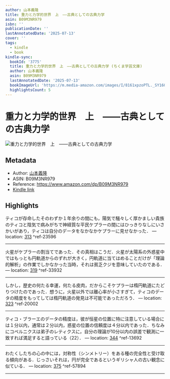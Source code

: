 ```yaml
---
author: 山本義隆
title: 重力と力学的世界　上　――古典としての古典力学
asin: B09M3NR979
isbn: ''
publicationDate: ''
lastAnnotatedDate: '2025-07-13'
cover: ''
tags:
  - kindle
  - book
kindle-sync:
  bookId: '3775'
  title: 重力と力学的世界　上　――古典としての古典力学 (ちくま学芸文庫)
  author: 山本義隆
  asin: B09M3NR979
  lastAnnotatedDate: '2025-07-13'
  bookImageUrl: 'https://m.media-amazon.com/images/I/8161xpzoPTL._SY160.jpg'
  highlightsCount: 5
---
```


# 重力と力学的世界　上　――古典としての古典力学
![重力と力学的世界　上　――古典としての古典力学](https://m.media-amazon.com/images/I/8161xpzoPTL._SY160.jpg)

## Metadata
* Author: [山本義隆](https://www.amazon.comundefined)
* ASIN: B09M3NR979
* Reference: https://www.amazon.com/dp/B09M3NR979
* [Kindle link](kindle://book?action=open&asin=B09M3NR979)

## Highlights
ティコが存命したそのわずか１年余りの間にも，陽気で騒々しく厚かましい貴族のティコと陰気で病みがちで神経質な平民ケプラーの間にはひっきりなしにいさかいがあり，ティコは自分のデータをなかなかケプラーに見せなかった． — location: [313](kindle://book?action=open&asin=B09M3NR979&location=313) ^ref-23596

---
火星がケプラーの割当てであった．その真相はこうだ．火星が太陽系の外惑星中ではもっとも円軌道からのずれが大きく，円軌道に当てはめることだけが「理論的解析」の作業でしかなかった当時，それは貧乏クジを意味していたのである． — location: [319](kindle://book?action=open&asin=B09M3NR979&location=319) ^ref-33932

---
しかし，歴史の何たる幸運，何たる皮肉，だからこそケプラーは楕円軌道にたどりつけたのであった．想うに，火星以外では離心率が小さすぎて，ティコのデータの精度をもってしては楕円軌道の発見は不可能であっただろう． — location: [323](kindle://book?action=open&asin=B09M3NR979&location=323) ^ref-20002

---
ティコ・ブラーエのデータの精度は，彼が恒星の位置に特に注意している場合には１分以内，通常は２分以内，惑星の位置の信頼度は４分以内であった．ちなみにコペルニクスは弟子のレティクスに，自分の理論が10分以内の誤差で観測に一致すれば満足すると語っている（22）． — location: [344](kindle://book?action=open&asin=B09M3NR979&location=344) ^ref-13692

---
わたくしたちの心の中には，対称性（シンメトリー）をある種の完全性と受け取る傾向がある．じっさいそれは，円が完全であるというギリシャ人の古い観念に似ている． — location: [375](kindle://book?action=open&asin=B09M3NR979&location=375) ^ref-57894

---
